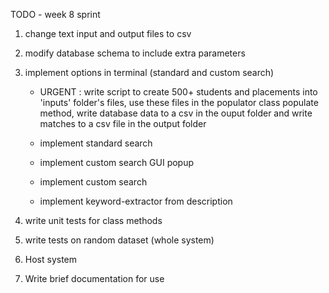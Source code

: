 TODO - week 8 sprint

1. change text input and output files to csv
2. modify database schema to include extra parameters
3. implement options in terminal (standard and custom search)

    - URGENT : write script to create 500+ students and placements into 'inputs' folder's files, use these files in the populator class populate method, write database data to a csv in the ouput folder and write matches to a csv file in the output folder

    - implement standard search
    - implement custom search GUI popup
    - implement custom search
    - implement keyword-extractor from description

4. write unit tests for class methods 
5. write tests on random dataset (whole system)
6. Host system
7. Write brief documentation for use